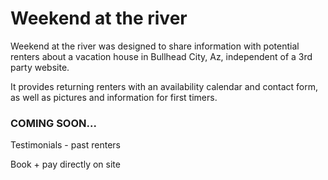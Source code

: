# Weekend at the river
Weekend at the river was designed to share information with potential renters about a vacation house in Bullhead City, Az, independent of a 3rd party website.

It provides returning renters with an availability calendar and contact form, as well as pictures and information for first timers.


### COMING SOON...
Testimonials - past renters

Book + pay directly on site
